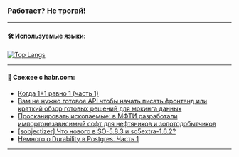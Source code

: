 ### Работает? Не трогай!

---
<!--
#### 🛠️ Technical stack:

![Java](https://img.shields.io/badge/Java-informational?logo=Oracle&style=flat&logoColor=white&color=FF4500)
![Kotlin](https://img.shields.io/badge/Kotlin-informational?logo=Kotlin&style=flat&logoColor=white&color=774D97)
![TS](https://img.shields.io/badge/TypeScript-informational?logo=typeScript&style=flat&logoColor=black&color=017acc)
![Python](https://img.shields.io/badge/Python-informational?logo=Python&style=flat&logoColor=black&color=ffdd54) <br>
![Spring](https://img.shields.io/badge/Spring-informational?logo=Spring&style=flat&logoColor=white&color=6DB33F) 
![SpringBoot](https://img.shields.io/badge/SpringBoot-informational?logo=SpringBoot&style=flat&logoColor=white&color=6DB33F)
![Nest](https://img.shields.io/badge/NestJS-informational?logo=NestJS&style=flat&logoColor=white&color=E0234E) 
![NodeJS](https://img.shields.io/badge/NodeJS-informational?logo=node.js&style=flat&logoColor=white&color=70A760)<br>
![PostgreSQL](https://img.shields.io/badge/PostgreSQL-informational?logo=PostgreSQL&style=flat&logoColor=white&color=DAA520)
![MongoDB](https://img.shields.io/badge/MongoDB-informational?logo=MongoDB&style=flat&logoColor=white&color=870000)
![Apache](https://img.shields.io/badge/Apache-informational?logo=apache&style=flat&logoColor=white&color=f74e28)

___ 
-->

#### 🛠️ Используемые языки:

[![Top Langs](https://github-readme-stats-82jvfl3w3-advtsettinggmailcoms-projects.vercel.app/api/top-langs/?username=zloylis&langs_count=10&hide_title=true&title_color=e6edf3&size_weight=0.5&count_weight=0.5&layout=compact&hide_progress=true&hide_border=true&theme=dracula)](https://github.com/zloylis)

<!---


####  :octocat:&nbsp;&nbsp; Статистика:

![GitHub stats](https://github-readme-stats-u2qms2cxw-advtsettinggmailcoms-projects.vercel.app/api?username=zloylis&show_icons=true&hide_border=true&theme=dracula&title_color=e6edf3&include_all_commits=true&count_private=true&hide_rank=false&hide_title=true&rank_icon=github)
-->
---

#### 💬 Свежее с habr.com:

<!-- BLOG-POST-LIST:START -->
- [Когда 1+1 равно 1 &lpar;часть 1&rpar;](https://habr.com/ru/companies/first/articles/855242/?utm_source=habrahabr&utm_medium=rss&utm_campaign=855242)
- [Вам не нужно готовое API чтобы начать писать фронтенд или краткий обзор готовых решений для мокинга данных](https://habr.com/ru/articles/855524/?utm_source=habrahabr&utm_medium=rss&utm_campaign=855524)
- [Просканировать ископаемые: в МФТИ разработали импортонезависимый софт для нефтяников и золотодобытчиков](https://habr.com/ru/companies/mipt/articles/855092/?utm_source=habrahabr&utm_medium=rss&utm_campaign=855092)
- [[sobjectizer] Что нового в SO-5.8.3 и so5extra-1.6.2?](https://habr.com/ru/articles/855520/?utm_source=habrahabr&utm_medium=rss&utm_campaign=855520)
- [Немного о Durability в Postgres. Часть 1](https://habr.com/ru/articles/855516/?utm_source=habrahabr&utm_medium=rss&utm_campaign=855516)
<!-- BLOG-POST-LIST:END -->

---
